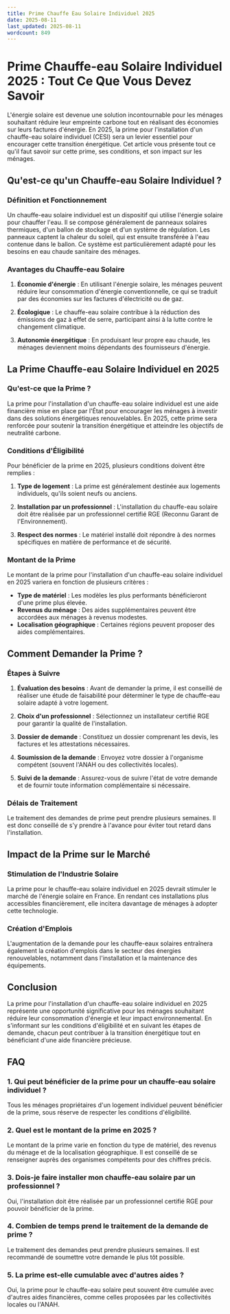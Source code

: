 ```yaml
---
title: Prime Chauffe Eau Solaire Individuel 2025
date: 2025-08-11
last_updated: 2025-08-11
wordcount: 849
---
```


# Prime Chauffe-eau Solaire Individuel 2025 : Tout Ce Que Vous Devez Savoir

L'énergie solaire est devenue une solution incontournable pour les ménages souhaitant réduire leur empreinte carbone tout en réalisant des économies sur leurs factures d'énergie. En 2025, la prime pour l'installation d'un chauffe-eau solaire individuel (CESI) sera un levier essentiel pour encourager cette transition énergétique. Cet article vous présente tout ce qu'il faut savoir sur cette prime, ses conditions, et son impact sur les ménages.

## Qu'est-ce qu'un Chauffe-eau Solaire Individuel ?

### Définition et Fonctionnement

Un chauffe-eau solaire individuel est un dispositif qui utilise l'énergie solaire pour chauffer l'eau. Il se compose généralement de panneaux solaires thermiques, d'un ballon de stockage et d'un système de régulation. Les panneaux captent la chaleur du soleil, qui est ensuite transférée à l'eau contenue dans le ballon. Ce système est particulièrement adapté pour les besoins en eau chaude sanitaire des ménages.

### Avantages du Chauffe-eau Solaire

1. **Économie d'énergie** : En utilisant l'énergie solaire, les ménages peuvent réduire leur consommation d'énergie conventionnelle, ce qui se traduit par des économies sur les factures d'électricité ou de gaz.
   
2. **Écologique** : Le chauffe-eau solaire contribue à la réduction des émissions de gaz à effet de serre, participant ainsi à la lutte contre le changement climatique.

3. **Autonomie énergétique** : En produisant leur propre eau chaude, les ménages deviennent moins dépendants des fournisseurs d'énergie.

## La Prime Chauffe-eau Solaire Individuel en 2025

### Qu'est-ce que la Prime ?

La prime pour l'installation d'un chauffe-eau solaire individuel est une aide financière mise en place par l'État pour encourager les ménages à investir dans des solutions énergétiques renouvelables. En 2025, cette prime sera renforcée pour soutenir la transition énergétique et atteindre les objectifs de neutralité carbone.

### Conditions d'Éligibilité

Pour bénéficier de la prime en 2025, plusieurs conditions doivent être remplies :

1. **Type de logement** : La prime est généralement destinée aux logements individuels, qu'ils soient neufs ou anciens.

2. **Installation par un professionnel** : L'installation du chauffe-eau solaire doit être réalisée par un professionnel certifié RGE (Reconnu Garant de l'Environnement).

3. **Respect des normes** : Le matériel installé doit répondre à des normes spécifiques en matière de performance et de sécurité.

### Montant de la Prime

Le montant de la prime pour l'installation d'un chauffe-eau solaire individuel en 2025 variera en fonction de plusieurs critères :

- **Type de matériel** : Les modèles les plus performants bénéficieront d'une prime plus élevée.
- **Revenus du ménage** : Des aides supplémentaires peuvent être accordées aux ménages à revenus modestes.
- **Localisation géographique** : Certaines régions peuvent proposer des aides complémentaires.

## Comment Demander la Prime ?

### Étapes à Suivre

1. **Évaluation des besoins** : Avant de demander la prime, il est conseillé de réaliser une étude de faisabilité pour déterminer le type de chauffe-eau solaire adapté à votre logement.

2. **Choix d'un professionnel** : Sélectionnez un installateur certifié RGE pour garantir la qualité de l'installation.

3. **Dossier de demande** : Constituez un dossier comprenant les devis, les factures et les attestations nécessaires.

4. **Soumission de la demande** : Envoyez votre dossier à l'organisme compétent (souvent l'ANAH ou des collectivités locales).

5. **Suivi de la demande** : Assurez-vous de suivre l'état de votre demande et de fournir toute information complémentaire si nécessaire.

### Délais de Traitement

Le traitement des demandes de prime peut prendre plusieurs semaines. Il est donc conseillé de s'y prendre à l'avance pour éviter tout retard dans l'installation.

## Impact de la Prime sur le Marché

### Stimulation de l'Industrie Solaire

La prime pour le chauffe-eau solaire individuel en 2025 devrait stimuler le marché de l'énergie solaire en France. En rendant ces installations plus accessibles financièrement, elle incitera davantage de ménages à adopter cette technologie.

### Création d'Emplois

L'augmentation de la demande pour les chauffe-eaux solaires entraînera également la création d'emplois dans le secteur des énergies renouvelables, notamment dans l'installation et la maintenance des équipements.

## Conclusion

La prime pour l'installation d'un chauffe-eau solaire individuel en 2025 représente une opportunité significative pour les ménages souhaitant réduire leur consommation d'énergie et leur impact environnemental. En s'informant sur les conditions d'éligibilité et en suivant les étapes de demande, chacun peut contribuer à la transition énergétique tout en bénéficiant d'une aide financière précieuse.

## FAQ

### 1. Qui peut bénéficier de la prime pour un chauffe-eau solaire individuel ?

Tous les ménages propriétaires d'un logement individuel peuvent bénéficier de la prime, sous réserve de respecter les conditions d'éligibilité.

### 2. Quel est le montant de la prime en 2025 ?

Le montant de la prime varie en fonction du type de matériel, des revenus du ménage et de la localisation géographique. Il est conseillé de se renseigner auprès des organismes compétents pour des chiffres précis.

### 3. Dois-je faire installer mon chauffe-eau solaire par un professionnel ?

Oui, l'installation doit être réalisée par un professionnel certifié RGE pour pouvoir bénéficier de la prime.

### 4. Combien de temps prend le traitement de la demande de prime ?

Le traitement des demandes peut prendre plusieurs semaines. Il est recommandé de soumettre votre demande le plus tôt possible.

### 5. La prime est-elle cumulable avec d'autres aides ?

Oui, la prime pour le chauffe-eau solaire peut souvent être cumulée avec d'autres aides financières, comme celles proposées par les collectivités locales ou l'ANAH.